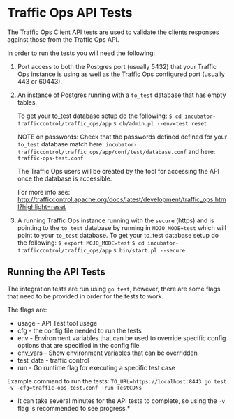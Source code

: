 <!--
    Licensed to the Apache Software Foundation (ASF) under one
    or more contributor license agreements.  See the NOTICE file
    distributed with this work for additional information
    regarding copyright ownership.  The ASF licenses this file
    to you under the Apache License, Version 2.0 (the
    "License"); you may not use this file except in compliance
    with the License.  You may obtain a copy of the License at

      http://www.apache.org/licenses/LICENSE-2.0

    Unless required by applicable law or agreed to in writing,
    software distributed under the License is distributed on an
    "AS IS" BASIS, WITHOUT WARRANTIES OR CONDITIONS OF ANY
    KIND, either express or implied.  See the License for the
    specific language governing permissions and limitations
    under the License.
-->

# Traffic Ops API Tests

The Traffic Ops Client API tests are used to validate the clients responses against those from the Traffic Ops API.  

In order to run the tests you will need the following:

1. Port access to both the Postgres port (usually 5432) that your Traffic Ops instance is using as well as the Traffic Ops configured port (usually 443 or 60443).

2. An instance of Postgres running with a `to_test` database that has empty tables.

    To get your to_test database setup do the following:
    `$ cd incubator-trafficcontrol/traffic_ops/app`
    `$ db/admin.pl --env=test reset` 

    NOTE on passwords:
    Check that the passwords defined defined for your `to_test` database match 
    here: `incubator-trafficcontrol/traffic_ops/app/conf/test/database.conf`
    and here: `traffic-ops-test.conf` 

    The Traffic Ops users will be created by the tool for accessing the API once the database is accessible.

    For more info see: http://trafficcontrol.apache.org/docs/latest/development/traffic_ops.html?highlight=reset

3. A running Traffic Ops instance running with the `secure` (https) and is pointing to the `to_test` 
   database by running in `MOJO_MODE=test` which will point to your `to_test` database.
    To get your to_test database setup do the following:
    `$ export MOJO_MODE=test`
    `$ cd incubator-trafficcontrol/traffic_ops/app`
    `$ bin/start.pl --secure`

## Running the API Tests
The integration tests are run using `go test`, however, there are some flags that need to be provided in order for the tests to work.  

The flags are:

* usage - API Test tool usage
* cfg - the config file needed to run the tests
* env - Environment variables that can be used to override specific config options that are specified in the config file
* env_vars - Show environment variables that can be overridden
* test_data - traffic control
* run - Go runtime flag for executing a specific test case

Example command to run the tests: 
`TO_URL=https://localhost:8443 go test -v -cfg=traffic-ops-test.conf -run TestCDNs`



* It can take several minutes for the API tests to complete, so using the `-v` flag is recommended to see progress.*
